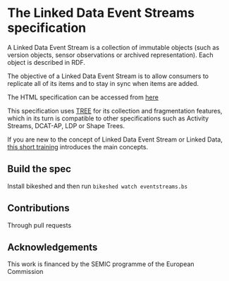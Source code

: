 # The Linked Data Event Streams specification

A Linked Data Event Stream is a collection of immutable objects (such as version objects, sensor observations or archived representation). Each object is described in RDF.

The objective of a Linked Data Event Stream is to allow consumers to replicate all of its items and to stay in sync when items are added.

The HTML specification can be accessed from [here](https://semiceu.github.io/LinkedDataEventStreams/)

This specification uses [TREE](https://w3id.org/tree/specification) for its collection and fragmentation features, which in its turn is compatible to other specifications such as Activity Streams, DCAT-AP, LDP or Shape Trees.

If you are new to the concept of Linked Data Event Stream or Linked Data, [this short training](https://academy.europa.eu/courses/publishing-data-with-linked-data-event-streams-why-and-how) introduces the main concepts.

## Build the spec

Install bikeshed and then run `bikeshed watch eventstreams.bs`

## Contributions

Through pull requests

## Acknowledgements

This work is financed by the SEMIC programme of the European Commission
